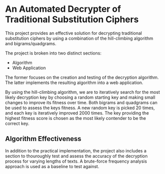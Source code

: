 
# An Automated Decrypter of Traditional Substitution Ciphers

This project provides an effective solution for decrypting traditional substitution ciphers by using a combination of the hill-climbing algorithm and bigrams/quadgrams. 

The project is broken into two distinct sections:
- Algorithm 
- Web Application

The former focuses on the creation and testing of the decryption algorithm. The latter implements the resulting algorithm into a web application.  

By using the hill-climbing algorithm, we are to iteratively search for the most likely decryption key by choosing a random starting key and making small changes to improve its fitness over time. Both bigrams and quadgrams can be used to assess the keys fitness. A new random key is picked 20 times, and each key is iteratively improved 2000 times. The key providing the highest fitness score is chosen as the most likely contender to be the correct key. 

## Algorithm Effectiveness
In addition to the practical implementation, the project also includes a section to thouroughly test and assess the accuracy of the decryption process for varying lengths of texts. A brute-force frequency analysis approach is used as a baseline to test against. 